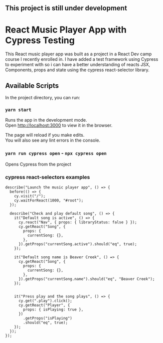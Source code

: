 ## This project is still under development

# React Music Player App with Cypress Testing

This React music player app was built as a project in a React Dev camp course I recently enrolled in.
I have added a test framework using Cypress to experiment with so i can have a better understanding of reacts JSX, Components, props and state using the cypress react-selector library.

## Available Scripts

In the project directory, you can run:

### `yarn start`

Runs the app in the development mode.\
Open [http://localhost:3000](http://localhost:3000) to view it in the browser.

The page will reload if you make edits.\
You will also see any lint errors in the console.

### `yarn run cypress open` - `npx cypress open`

Opens Cypress from the project

### cypress react-selectors examples

```
describe("Launch the music player app", () => {
  before(() => {
    cy.visit("/");
    cy.waitForReact(1000, "#root");
  });

  describe("Check and play default song", () => {
    it("Default song is active", () => {
      cy.react("Nav", { props: { libraryStatus: false } });
      cy.getReact("Song", {
        props: {
          currentSong: {},
        },
      }).getProps("currentSong.active").should("eq", true);
    });

    it("Default song name is Beaver Creek", () => {
      cy.getReact("Song", {
        props: {
          currentSong: {},
        },
      }).getProps("currentSong.name").should("eq", "Beaver Creek");
    });


    it("Press play and the song plays", () => {
      cy.get(".play").click();
      cy.getReact("Player", {
        props: { isPlaying: true },
      })
        .getProps("isPlaying")
        .should("eq", true);
    });
  });
});
```
